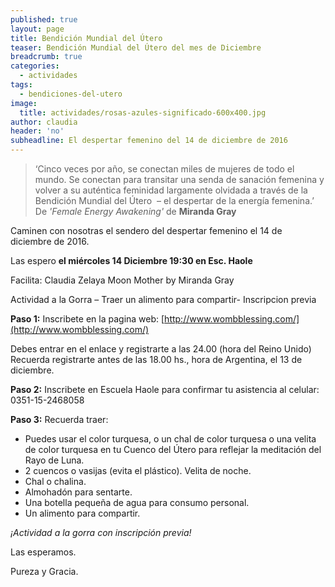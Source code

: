 ```yaml
---
published: true
layout: page
title: Bendición Mundial del Útero
teaser: Bendición Mundial del Útero del mes de Diciembre
breadcrumb: true
categories:
  - actividades
tags:
  - bendiciones-del-utero
image:
  title: actividades/rosas-azules-significado-600x400.jpg
author: claudia
header: 'no'
subheadline: El despertar femenino del 14 de diciembre de 2016
---
```

> ‘Cinco veces por año, se conectan miles de mujeres de todo el mundo.
Se conectan para transitar una senda de sanación femenina y volver
 a su auténtica feminidad largamente olvidada a través de la
 Bendición Mundial del Útero 
– el despertar de la energía femenina.’ 
De *'Female Energy Awakening'* de **Miranda Gray**

Caminen con nosotras el sendero del despertar femenino el 14 de diciembre de 2016.

Las espero **el miércoles 14 Diciembre 19:30 en Esc. Haole**

Facilita: Claudia Zelaya Moon Mother by Miranda Gray

Actividad a la Gorra – Traer un alimento para compartir- Inscripcion previa

**Paso 1:**
Inscribete en la pagina web: [http://www.wombblessing.com/](http://www.wombblessing.com/)

Debes entrar en el enlace y registrarte a las 24.00 (hora del Reino Unido)
Recuerda registrarte antes de las 18.00 hs., hora de Argentina, el 13 de diciembre. 

**Paso 2:**
Inscribete en Escuela Haole para confirmar tu asistencia al celular: 0351-15-2468058

**Paso 3:**
Recuerda traer:

* Puedes usar el color turquesa, o un chal de color turquesa o una velita de color turquesa en tu Cuenco del Útero para reflejar la meditación del Rayo de Luna.
* 2 cuencos o vasijas (evita el plástico). Velita de noche. 
* Chal o chalina. 
* Almohadón para sentarte. 
* Una botella pequeña de agua para consumo personal. 
* Un alimento para compartir. 

*¡Actividad a la gorra con inscripción previa!*

Las esperamos.

Pureza y Gracia.

